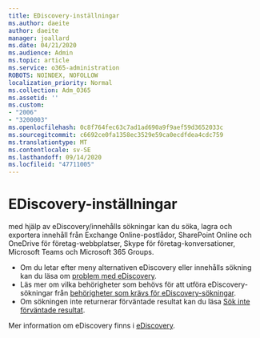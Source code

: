 ```yaml
---
title: EDiscovery-inställningar
ms.author: daeite
author: daeite
manager: joallard
ms.date: 04/21/2020
ms.audience: Admin
ms.topic: article
ms.service: o365-administration
ROBOTS: NOINDEX, NOFOLLOW
localization_priority: Normal
ms.collection: Adm_O365
ms.assetid: ''
ms.custom:
- "2006"
- "3200003"
ms.openlocfilehash: 0c8f764fec63c7ad1ad690a9f9aef59d3652033c
ms.sourcegitcommit: c6692ce0fa1358ec3529e59ca0ecdfdea4cdc759
ms.translationtype: MT
ms.contentlocale: sv-SE
ms.lasthandoff: 09/14/2020
ms.locfileid: "47711005"
---
```

# <a name="ediscovery-settings"></a>EDiscovery-inställningar

med hjälp av eDiscovery/innehålls sökningar kan du söka, lagra och exportera innehåll från Exchange Online-postlådor, SharePoint Online och OneDrive för företag-webbplatser, Skype för företag-konversationer, Microsoft Teams och Microsoft 365 Groups.

- Om du letar efter meny alternativen eDiscovery eller innehålls sökning kan du läsa om [problem med eDiscovery](https://docs.microsoft.com/alchemyinsights/ediscovery-issues).
- Läs mer om vilka behörigheter som behövs för att utföra eDiscovery-sökningar från [behörigheter som krävs för eDiscovery-sökningar](https://docs.microsoft.com/alchemyinsights/permissions-required-for-ediscovery-searches).
- Om sökningen inte returnerar förväntade resultat kan du läsa [Sök inte förväntade resultat](https://docs.microsoft.com/alchemyinsights/search-not-returning-expected-results).

Mer information om eDiscovery finns i [eDiscovery](https://docs.microsoft.com/microsoft-365/compliance/ediscovery).
